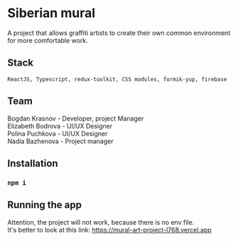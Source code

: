 # Siberian mural

A project that allows graffiti artists to create their own common environment for more comfortable work.

## Stack
``ReactJS, Typescript, redux-toolkit, CSS modules, formik-yup, firebase``

## Team
Bogdan Krasnov - Developer, project Manager  
Elizabeth Bodrova - UI/UX Designer  
Polina Puchkova - UI/UX Designer  
Nadia Bazhenova - Project manager  

## Installation
### ``npm i``

## Running the app
Attention, the project will not work, because there is no env file.  
It's better to look at this link: https://mural-art-project-l768.vercel.app
